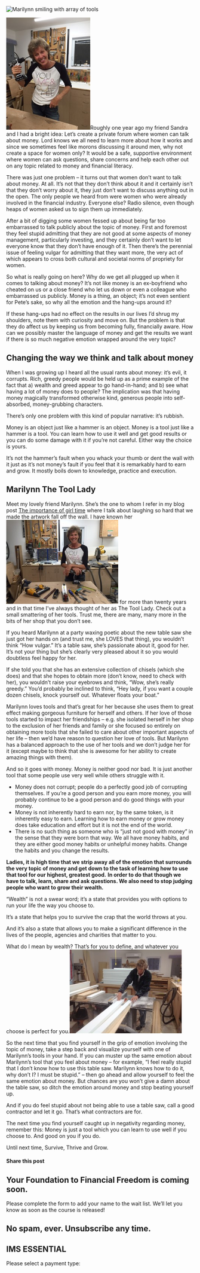 ![Marilynn smiling with array of tools](https://yourfinanciallaunchpad.com/wp-content/uploads/elementor/thumbs/Marilynn-smiling-with-array-of-tools-qdc6csmzyjnaz3jb8vpanubcewj2e1jgxk39yg6xs8.jpg "Marilynn smiling with array of tools")

![Marilynn driving drill into her ear](attachments/Marilynn-driving-drill-into-her-ear-e1447953191230-225x300.jpg)Roughly one year ago my friend Sandra and I had a bright idea: Let’s create a private forum where women can talk about money. Lord knows we all need to learn more about how it works and since we sometimes feel like morons discussing it around men, why not create a space for women only? It would be a safe, supportive environment where women can ask questions, share concerns and help each other out on any topic related to money and financial literacy.

There was just one problem – it turns out that women don’t want to talk about money. At all. It’s not that they don’t think about it and it certainly isn’t that they don’t worry about it, they just don’t want to discuss anything out in the open. The only people we heard from were women who were already involved in the financial industry. Everyone else? Radio silence, even though heaps of women asked us to sign them up immediately.

After a bit of digging some women fessed up about being far too embarrassed to talk publicly about the topic of money. First and foremost they feel stupid admitting that they are not good at some aspects of money management, particularly investing, and they certainly don’t want to let everyone know that they don’t have enough of it. Then there’s the perennial issue of feeling vulgar for admitting that they want more, the very act of which appears to cross both cultural and societal norms of propriety for women.

So what is really going on here? Why do we get all plugged up when it comes to talking about money? It’s not like money is an ex-boyfriend who cheated on us or a close friend who let us down or even a colleague who embarrassed us publicly. Money is a thing, an object; it’s not even sentient for Pete’s sake, so why all the emotion and the hang-ups around it?

If these hang-ups had no effect on the results in our lives I’d shrug my shoulders, note them with curiosity and move on. But the problem is that they do affect us by keeping us from becoming fully, financially aware. How can we possibly master the language of money and get the results we want if there is so much negative emotion wrapped around the very topic?

## Changing the way we think and talk about money

When I was growing up I heard all the usual rants about money: it’s evil, it corrupts. Rich, greedy people would be held up as a prime example of the fact that a) wealth and greed appear to go hand-in-hand; and b) see what having a lot of money does to people? The implication was that having money magically transformed otherwise kind, generous people into self-absorbed, money-grubbing characters.

There’s only one problem with this kind of popular narrative: it’s rubbish.

Money is an object just like a hammer is an object. Money is a tool just like a hammer is a tool. You can learn how to use it well and get good results or you can do some damage with it if you’re not careful. Either way the choice is yours.

It’s not the hammer’s fault when you whack your thumb or dent the wall with it just as it’s not money’s fault if you feel that it is remarkably hard to earn and grow. It mostly boils down to knowledge, practice and execution.

## Marilynn The Tool Lady

Meet my lovely friend Marilynn. She’s the one to whom I refer in my blog post [The importance of girl time](https://yflmainprod.wpengine.com/2013/04/the-importance-of-girl-time/) where I talk about laughing so hard that we made the artwork fall off the wall. I have known her![Marilynn smiling with array of tools](attachments/Marilynn-smiling-with-array-of-tools-300x225.jpg) for more than twenty years and in that time I’ve always thought of her as The Tool Lady. Check out a small smattering of her tools. Trust me, there are many, many more in the bits of her shop that you don’t see.

If you heard Marilynn at a party waxing poetic about the new table saw she just got her hands on (and trust me, she LOVES that thing), you wouldn’t think “How vulgar.” It’s a table saw, she’s passionate about it, good for her. It’s not your thing but she’s clearly very pleased about it so you would doubtless feel happy for her.

If she told you that she has an extensive collection of chisels (which she does) and that she hopes to obtain more (don’t know, need to check with her), you wouldn’t raise your eyebrows and think, “Wow, she’s really greedy.” You’d probably be inclined to think, “Hey lady, if you want a couple dozen chisels, knock yourself out. Whatever floats your boat.”

Marilynn loves tools and that’s great for her because she uses them to great effect making gorgeous furniture for herself and others. If her love of those tools started to impact her friendships – e.g. she isolated herself in her shop to the exclusion of her friends and family or she focused so entirely on obtaining more tools that she failed to care about other important aspects of her life – then we’d have reason to question her love of tools. But Marilynn has a balanced approach to the use of her tools and we don’t judge her for it (except maybe to think that she is awesome for her ability to create amazing things with them).

And so it goes with money. Money is neither good nor bad. It is just another tool that some people use very well while others struggle with it.

- Money does not corrupt; people do a perfectly good job of corrupting themselves. If you’re a good person and you earn more money, you will probably continue to be a good person and do good things with your money.
- Money is not inherently hard to earn nor, by the same token, is it inherently easy to earn. Learning how to earn money or grow money does take education and effort but it is not the end of the world.
- There is no such thing as someone who is “just not good with money” in the sense that they were born that way. We all have money habits, and they are either good money habits or unhelpful money habits. Change the habits and you change the results.

**Ladies, it is high time that we strip away all of the emotion that surrounds the very topic of money and get down to the task of learning how to use that tool for our highest, greatest good.** **In order to do that though we have to talk, learn, share and ask questions. We also need to stop judging people who want to grow their wealth.**

“Wealth” is not a swear word; it’s a state that provides you with options to run your life the way you choose to.

It’s a state that helps you to survive the crap that the world throws at you.

And it’s also a state that allows you to make a significant difference in the lives of the people, agencies and charities that matter to you.

What do I mean by wealth? That’s for you to define, and whatever you choose is perfect for you.![Marilynn sawing](attachments/Marilynn-sawing-300x224.jpg)

So the next time that you find yourself in the grip of emotion involving the topic of money, take a step back and visualize yourself with one of Marilynn’s tools in your hand. If you can muster up the same emotion about Marilynn’s tool that you feel about money – for example, “I feel really stupid that I don’t know how to use this table saw. Marilynn knows how to do it, why don’t I? I must be stupid.” – then go ahead and allow yourself to feel the same emotion about money. But chances are you won’t give a damn about the table saw, so ditch the emotion around money and stop beating yourself up.

And if you do feel stupid about not being able to use a table saw, call a good contractor and let it go. That’s what contractors are for.

The next time you find yourself caught up in negativity regarding money, remember this: Money is just a tool which you can learn to use well if you choose to. And good on you if you do.

Until next time, Survive, Thrive and Grow.

#### Share this post

## Your Foundation to Financial Freedom is coming soon.

Please complete the form to add your name to the wait list. We’ll let you know as soon as the course is released!

## No spam, ever. Unsubscribe any time.

## IMS ESSENTIAL

Please select a payment type:
